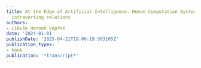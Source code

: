 ```yaml
---
title: At the Edge of Artificial Intelligence. Human Computation Systems and their
  intraverting relations
authors:
- Libuše Hannah Vepřek
date: '2024-01-01'
publishDate: '2025-04-21T19:06:19.503105Z'
publication_types:
- book
publication: '*transcript*'
---
```

